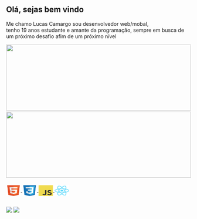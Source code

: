 ## Olá, sejas bem vindo
<p>
 Me chamo Lucas Camargo sou desenvolvedor web/mobal, <br> 
 tenho 19 anos estudante e amante da programação, sempre em busca de um próximo desafio afim de um próximo nível
</p>

 <div>
  <a href="https://github.com/lucas3k">
  <img height="180em" width="100%" src="https://github-readme-stats.vercel.app/api?username=lucas3k&show_icons=true&theme=dark&include_all_commits=true&count_private=true"/>
  <img height="180em" width="100%" src="https://github-readme-stats.vercel.app/api/top-langs/?username=lucas3k&layout=compact&langs_count=7&theme=dark"/>
</div>  
<div style="display: inline_block"><br>  
  <img align="center" alt="ucas3k-HTML" height="30" width="40" src="https://raw.githubusercontent.com/devicons/devicon/master/icons/html5/html5-original.svg">
  <img align="center" alt="ucas3k-CSS" height="30" width="40" src="https://raw.githubusercontent.com/devicons/devicon/master/icons/css3/css3-original.svg">
  <img align="center" alt="ucas3k-React" height="30" width="40" src="https://raw.githubusercontent.com/devicons/devicon/master/icons/javascript/javascript-original.svg">
  <img align="center" alt="ucas3k-React" height="30" width="40" src="https://raw.githubusercontent.com/devicons/devicon/master/icons/react/react-original.svg">
</div>
  
  ##
  
<div> 
  <a href="https://www.instagram.com/lcamargosti/" target="_blank"><img src="https://img.shields.io/badge/-Instagram-%23E4405F?style=for-the-badge&logo=instagram&logoColor=white" target="_blank"></a>
  <a href="https://www.linkedin.com/in/lcuas-camargo-stivan-551213215/" target="_blank"><img src="https://img.shields.io/badge/-LinkedIn-%230077B5?style=for-the-badge&logo=linkedin&logoColor=white" target="_blank"></a> 
</div>
  
